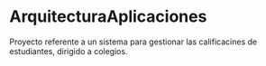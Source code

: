 # ArquitecturaAplicaciones
Proyecto referente a un sistema para gestionar las calificacines de estudiantes, dirigido a colegios.
